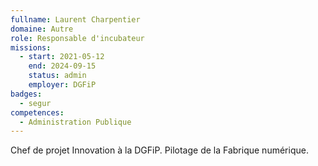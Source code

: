 ```yaml
---
fullname: Laurent Charpentier
domaine: Autre
role: Responsable d'incubateur
missions:
  - start: 2021-05-12
    end: 2024-09-15
    status: admin
    employer: DGFiP
badges:
  - segur
competences:
  - Administration Publique
---
```

Chef de projet Innovation à la DGFiP. Pilotage de la Fabrique numérique.